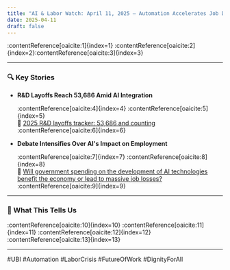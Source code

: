 ```yaml
---
title: "AI & Labor Watch: April 11, 2025 — Automation Accelerates Job Displacement"
date: 2025-04-11
draft: false
---
```


:contentReference[oaicite:1]{index=1} :contentReference[oaicite:2]{index=2}&#8203;:contentReference[oaicite:3]{index=3}

---

### 🔍 Key Stories

- **R&D Layoffs Reach 53,686 Amid AI Integration**
  
  :contentReference[oaicite:4]{index=4} :contentReference[oaicite:5]{index=5}  
  🔗 [2025 R&D layoffs tracker: 53,686 and counting](https://www.rdworldonline.com/2025-rd-layoffs-tracker/)&#8203;:contentReference[oaicite:6]{index=6}

- **Debate Intensifies Over AI's Impact on Employment**

  :contentReference[oaicite:7]{index=7} :contentReference[oaicite:8]{index=8}  
  🔗 [Will government spending on the development of AI technologies benefit the economy or lead to massive job losses?](https://www.researchgate.net/post/Will_government_spending_on_the_development_of_AI_technologies_benefit_the_economy_or_lead_to_massive_job_losses)&#8203;:contentReference[oaicite:9]{index=9}

---

### 🧠 What This Tells Us

:contentReference[oaicite:10]{index=10} :contentReference[oaicite:11]{index=11} :contentReference[oaicite:12]{index=12}&#8203;:contentReference[oaicite:13]{index=13}

---

#UBI #Automation #LaborCrisis #FutureOfWork #DignityForAll
